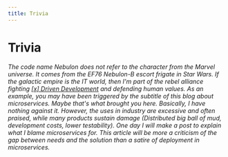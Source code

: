 ```yaml
---
title: Trivia
---
```


# Trivia

_The code name Nebulon does not refer to the character from the Marvel universe. It comes from the EF76 Nebulon-B escort frigate in Star Wars. If the galactic empire is the IT world, then I'm part of the rebel alliance fighting [[x] Driven Development](https://devdriven.by/) and defending human values. As an example, you may have been triggered by the subtitle of this blog about microservices. Maybe that's what brought you here. Basically, I have nothing against it. However, the uses in industry are excessive and often praised, while many products sustain damage (Distributed big ball of mud, development costs, lower testability). One day I will make a post to explain what I blame microservices for. This article will be more a criticism of the gap between needs and the solution than a satire of deployment in microservices._
